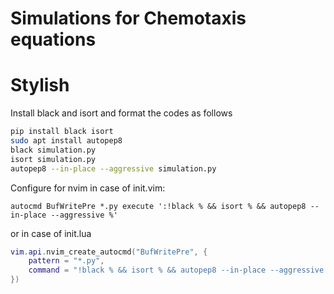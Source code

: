 # Simulations for Chemotaxis equations


# Stylish

Install black and isort and format the codes as follows
```bash
pip install black isort
sudo apt install autopep8
black simulation.py
isort simulation.py
autopep8 --in-place --aggressive simulation.py
```

Configure for nvim in case of init.vim:
```vim
autocmd BufWritePre *.py execute ':!black % && isort % && autopep8 --in-place --aggressive %'
```
or in case of init.lua
```lua
vim.api.nvim_create_autocmd("BufWritePre", {
    pattern = "*.py",
    command = "!black % && isort % && autopep8 --in-place --aggressive %",
})
```
